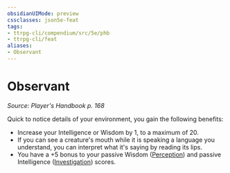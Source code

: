```yaml
---
obsidianUIMode: preview
cssclasses: json5e-feat
tags:
- ttrpg-cli/compendium/src/5e/phb
- ttrpg-cli/feat
aliases:
- Observant
---
```

# Observant
*Source: Player's Handbook p. 168*  

Quick to notice details of your environment, you gain the following benefits:

- Increase your Intelligence or Wisdom by 1, to a maximum of 20.  
- If you can see a creature's mouth while it is speaking a language you understand, you can interpret what it's saying by reading its lips.  
- You have a +5 bonus to your passive Wisdom ([Perception](/3-Mechanics/CLI/Rules/skills.md#Perception)) and passive Intelligence ([Investigation](/3-Mechanics/CLI/Rules/skills.md#Investigation)) scores.